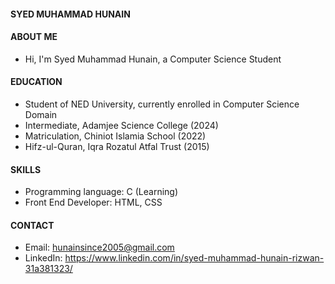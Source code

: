 
#### SYED MUHAMMAD HUNAIN

#### ABOUT ME
* Hi, I'm Syed Muhammad Hunain, a Computer Science Student

#### EDUCATION

* Student of NED University, currently enrolled in Computer Science Domain
* Intermediate, Adamjee Science College (2024)
* Matriculation, Chiniot Islamia School (2022)
* Hifz-ul-Quran, Iqra Rozatul Atfal Trust (2015)

#### SKILLS
* Programming language: C (Learning)
* Front End Developer: HTML, CSS

#### CONTACT
* Email: hunainsince2005@gmail.com 
* LinkedIn: https://www.linkedin.com/in/syed-muhammad-hunain-rizwan-31a381323/
<!---
SyedMuhammadHunain/SyedMuhammadHunain is a ✨ special ✨ repository because its `README.md` (this file) appears on your GitHub profile.
You can click the Preview link to take a look at your changes.
--->

